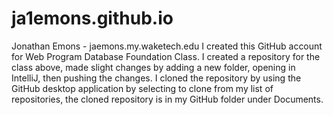 # ja1emons.github.io
Jonathan Emons - jaemons.my.waketech.edu
I created this GitHub account for Web Program Database Foundation Class.
I created a repository for the class above, made slight changes by adding a new folder, opening in IntelliJ, then pushing the changes.
I cloned the repository by using the GitHub desktop application by selecting to clone from my list of repositories, the cloned repository is in my GitHub folder under Documents.
